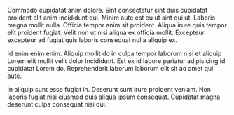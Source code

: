 Commodo cupidatat anim dolore. Sint consectetur sint duis cupidatat proident elit anim incididunt qui. Minim aute est eu ut sint qui ut. Laboris magna mollit nulla. Officia tempor anim sit proident. Aliqua irure quis tempor elit proident fugiat. Velit non ut nisi aliqua ex officia mollit. Excepteur excepteur ad fugiat quis laboris consequat nulla aliquip ex.

Id enim enim enim. Aliquip mollit do in culpa tempor laborum nisi et aliquip Lorem elit mollit velit dolor incididunt. Est ex id labore pariatur adipisicing id cupidatat Lorem do. Reprehenderit laborum laborum elit sit ad amet qui aute.

In aliquip sunt esse fugiat in. Deserunt sunt irure proident veniam. Non laboris fugiat nisi eiusmod duis aliqua ipsum consequat. Cupidatat magna deserunt culpa consequat nisi qui.
